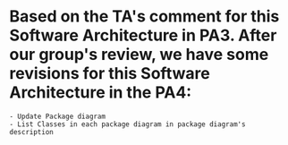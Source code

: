 # Based on the TA's comment for this Software Architecture in PA3. After our group's review, we have some revisions for this Software Architecture in the PA4:
    - Update Package diagram 
    - List Classes in each package diagram in package diagram's description
